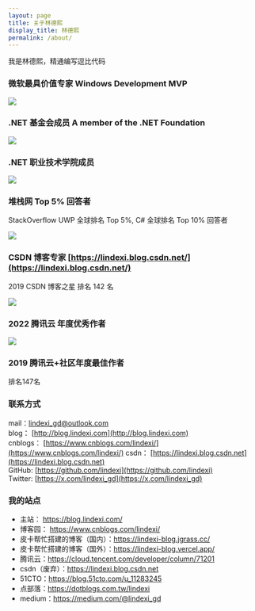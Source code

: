 ```yaml
---
layout: page
title: 关于林德熙
display_title: 林德熙
permalink: /about/
---
```


我是林德熙，精通编写逗比代码

### 微软最具价值专家 Windows Development MVP

[![](http://cdn.lindexi.site/lindexi%2F2020529831404599.jpg)](https://mvp.microsoft.com/zh-cn/PublicProfile/5003260)

<!-- ![](https://i.loli.net/2020/05/30/9aCrSXDFsHI4NKq.jpg) -->

### .NET 基金会成员 A member of the .NET Foundation

[![](http://cdn.lindexi.site/lindexi%2F2020529833103602.jpg)](https://github.com/orgs/dotnet-foundation/people?query=lindexi)

### .NET 职业技术学院成员

![](http://cdn.lindexi.site/lindexi%2F2020529841386413.jpg)

### 堆栈网 Top 5% 回答者

StackOverflow UWP 全球排名 Top 5%, C# 全球排名 Top 10% 回答者

[![](http://cdn.lindexi.site/lindexi%2F202052984326589.jpg)](https://stackoverflow.com/story/lindexi)

### CSDN 博客专家 [https://lindexi.blog.csdn.net/](https://lindexi.blog.csdn.net/)

2019 CSDN 博客之星 排名 142 名

![](http://cdn.lindexi.site/lindexi%2F2020529838224258.jpg)

### 2022 腾讯云 年度优秀作者

![](http://cdn.lindexi.site/lindexi%2F20231171629171974.jpg)

### 2019 腾讯云+社区年度最佳作者

排名147名

<!-- ![](http://cdn.lindexi.site/lindexi%2F2020529838409415.jpg) -->

<!-- ![](https://i.loli.net/2020/05/30/TIN1DndVhS2Qx47.jpg)

![](https://i.loli.net/2020/05/30/Fns5hr2bCYmLJ3N.jpg) -->

### 联系方式

mail：[lindexi_gd@outlook.com](mailto:lindexi_gd@outlook.com)  
blog： [http://blog.lindexi.com](http://blog.lindexi.com)  
cnblogs： [https://www.cnblogs.com/lindexi/](https://www.cnblogs.com/lindexi/) 
csdn： [https://lindexi.blog.csdn.net](https://lindexi.blog.csdn.net)   
GitHub: [https://github.com/lindexi](https://github.com/lindexi)  
Twitter: [https://x.com/lindexi_gd](https://x.com/lindexi_gd)

### 我的站点

- 主站： <https://blog.lindexi.com/>
- 博客园： <https://www.cnblogs.com/lindexi/>
- 皮卡帮忙搭建的博客（国内）：<https://lindexi-blog.jgrass.cc/>
- 皮卡帮忙搭建的博客（国外）：<https://lindexi-blog.vercel.app/>
- 腾讯云：<https://cloud.tencent.com/developer/column/71201>
- csdn（废弃）：<https://lindexi.blog.csdn.net>
- 51CTO：<https://blog.51cto.com/u_11283245>
- 点部落：<https://dotblogs.com.tw/lindexi>
- medium：<https://medium.com/@lindexi_gd>